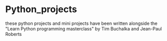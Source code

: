 # Python_projects

these python projects and mini projects have been written alongside 
the "Learn Python programming masterclass" by Tim Buchalka and Jean-Paul Roberts
